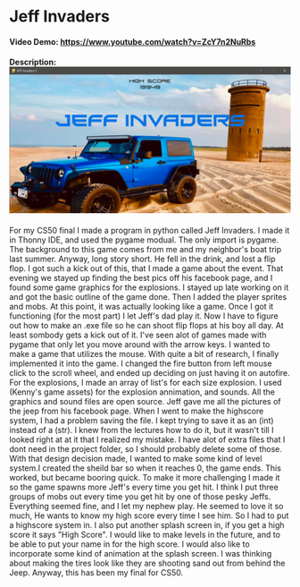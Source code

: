 # Jeff Invaders
#### Video Demo:  <https://www.youtube.com/watch?v=ZcY7n2NuRbs>
#### Description:![alt text](https://github.com/jbutcher2002/Jeff_Invaders/blob/main/JEFF%20Invaders%202%201_1_2022%203_20_39%20PM.png?raw=true)
  For my CS50 final I made a program in python called Jeff Invaders. I
made it in Thonny IDE, and used the pygame modual. The only import is pygame. The
background to this game comes from me and my neighbor's boat trip last summer.
Anyway, long story short. He fell in the drink, and lost a flip flop. I got
such a kick out of this, that I made a game about the event. That evening we
stayed up finding the best pics off his facebook page, and I found some game
graphics for the explosions. I stayed up late working on it and got the basic
outline of the game done. Then I added the player sprites and mobs. At this point,
it was actually looking like a game. Once I got it functioning (for the most part)
I let Jeff's dad play it. Now I have to figure out how to make an .exe file
so he can shoot flip flops at his boy all day. At least sombody gets a kick out of
it. I've seen alot of games made with pygame that only let you move around with
the arrow keys. I wanted to make a game that utilizes the mouse. With quite a
bit of research, I finally implemented it into the game. I changed the fire
button from left mouse click to the scroll wheel, and ended up deciding on just
having it on autofire. For the explosions, I made an array of list's for each size
explosion. I used (Kenny's game assets) for the explosion annimation, and sounds.
All the graphics and sound files are open source. Jeff gave me all the pictures
of the jeep from his facebook page. When I went to make the highscore system, I
had a problem saving the file. I kept trying to save it as an (int) instead of a
(str). I knew from the lectures how to do it, but it wasn't till I looked right at
at it that I realized my mistake. I have alot of extra files that I dont need in
the project folder, so I should probably delete some of those. With that design 
decision made, I wanted to make some kind of level system.I created the sheild 
bar so when it reaches 0, the game ends. This worked, but became booring quick. 
To make it more challenging I made it so the game spawns more Jeff's every time 
you get hit. I think I put three groups of mobs out every time you get hit by one 
of those pesky Jeffs. Everything seemed fine, and I let my nephew play. He seemed to 
love it so much, He wants to know my high score every time I see him. So I had to 
put a highscore system in. I also put another splash screen in, if you get a high 
score it says "High Score".  I would like to make levels in the future, and to be able 
to put your name in for the high score. I would also like to incorporate some kind 
of animation at the splash screen. I was thinking about making the tires look like 
they are shooting sand out from behind the Jeep. Anyway, this has been my final for CS50.


